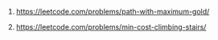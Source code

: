 1. https://leetcode.com/problems/path-with-maximum-gold/

2. https://leetcode.com/problems/min-cost-climbing-stairs/